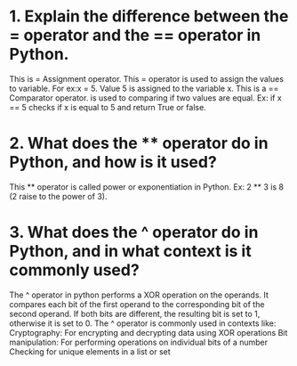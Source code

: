 # 1. Explain the difference between the = operator and the == operator in Python.
  This is = Assignment operator. This = operator is used to assign the values to variable.
  For ex:x = 5. Value 5 is assigned to the variable x.
  This is a == Comparator operator. is used to comparing if two values are equal.
  Ex: if x == 5 checks if x is equal to 5 and return True or false.

# 2. What does the ** operator do in Python, and how is it used?
  This ** operator is called power or exponentiation in Python.
  Ex: 2 ** 3 is 8 (2 raise to the power of 3).

# 3. What does the ^ operator do in Python, and in what context is it commonly used?
  The ^ operator in python performs a XOR operation on the operands.
  It compares each bit of the first operand to the corresponding bit of the second operand.
  If both bits are different, the resulting bit is set to 1,
  otherwise it is set to 0.
  The ^ operator is commonly used in contexts like: Cryptography: For encrypting and decrypting data
  using XOR operations Bit manipulation:
  For performing operations on individual bits of a number Checking for unique elements in a list or set
